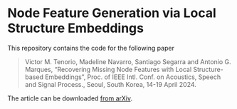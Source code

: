 # Node Feature Generation via Local Structure Embeddings

This repository contains the code for the following paper

> Victor M. Tenorio, Madeline Navarro, Santiago Segarra and Antonio G. Marques, “Recovering Missing Node Features with Local Structure-based Embeddings”, Proc. of IEEE Intl. Conf. on Acoustics, Speech and Signal Process., Seoul, South Korea, 14-19 April 2024.

The article can be downloaded [from arXiv](https://arxiv.org/abs/2309.09068).